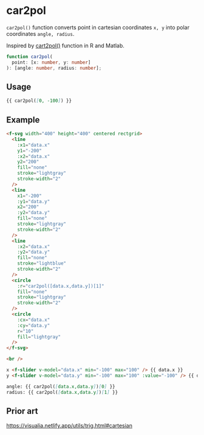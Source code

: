 # car2pol

`car2pol()` function converts point in cartesian coordinates `x, y` into polar coordinates `angle, radius`.

Inspired by [cart2pol()](https://rdrr.io/github/jaredlander/useful/man/cart2pol.html) function in R and Matlab.

```ts
function car2pol(
  point: [x: number, y: number]
): [angle: number, radius: number];
```

## Usage

```md
{{ car2pol([0, -100]) }}
```

## Example

```md
<f-svg width="400" height="400" centered rectgrid>
  <line
    :x1="data.x"
    y1="-200"
    :x2="data.x"
    y2="200"
    fill="none"
    stroke="lightgray"
    stroke-width="2"
  />
  <line
    x1="-200"
    :y1="data.y"
    x2="200"
    :y2="data.y"
    fill="none"
    stroke="lightgray"
    stroke-width="2"
  />
  <line
    :x2="data.x"
    :y2="data.y"
    fill="none"
    stroke="lightblue"
    stroke-width="2"
  />
  <circle
    :r="car2pol([data.x,data.y])[1]"
    fill="none"
    stroke="lightgray"
    stroke-width="2"
  />
  <circle
    :cx="data.x"
    :cy="data.y"
    r="10"
    fill="lightgray"
  />
</f-svg>

<br />

x <f-slider v-model="data.x" min="-100" max="100" /> {{ data.x }}
y <f-slider v-model="data.y" min="-100" max="100" :value="-100" /> {{ data.y }}

angle: {{ car2pol([data.x,data.y])[0] }}
radius: {{ car2pol([data.x,data.y])[1] }}
```

## Prior art

https://visualia.netlify.app/utils/trig.html#cartesian
